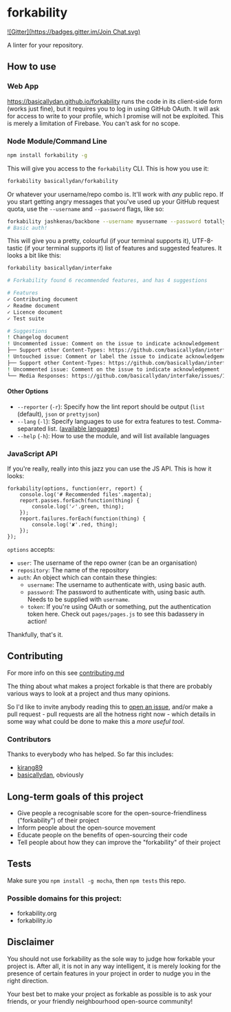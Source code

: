 forkability
===========
[![Gitter](https://badges.gitter.im/Join Chat.svg)](https://gitter.im/basicallydan/forkability?utm_source=badge&utm_medium=badge&utm_campaign=pr-badge&utm_content=badge)

A linter for your repository.

## How to use

### Web App

https://basicallydan.github.io/forkability runs the code in its client-side form (works just fine), but it requires you to log in using GitHub OAuth. It will ask for access to write to your profile, which I promise will not be exploited. This is merely a limitation of Firebase. You can't ask for no scope.

### Node Module/Command Line

```bash
npm install forkability -g
```

This will give you access to the `forkability` CLI. This is how you use it:

```bash
forkability basicallydan/forkability
```

Or whatever your username/repo combo is. It'll work with *any* public repo. If you start getting angry messages that you've used up your GitHub request quota, use the `--username` and `--password` flags, like so:

```bash
forkability jashkenas/backbone --username myusername --password totallynotmypasswordloldonttryitplz
# Basic auth!
```

This will give you a pretty, colourful (if your terminal supports it), UTF-8-tastic (if your terminal supports it) list of features and suggested features. It looks a bit like this:


```bash
forkability basicallydan/interfake

# Forkability found 6 recommended features, and has 4 suggestions

# Features
✓ Contributing document
✓ Readme document
✓ Licence document
✓ Test suite

# Suggestions
! Changelog document
! Uncommented issue: Comment on the issue to indicate acknowledgement
├── Support other Content-Types: https://github.com/basicallydan/interfake/issues/31
! Untouched issue: Comment or label the issue to indicate acknowledgement
├── Support other Content-Types: https://github.com/basicallydan/interfake/issues/31
! Uncommented issue: Comment on the issue to indicate acknowledgement
└── Media Responses: https://github.com/basicallydan/interfake/issues/19
```

#### Other Options

* `--reporter` (`-r`): Specify how the lint report should be output (`list` (default), `json` or `prettyjson`)
* `--lang` (`-l`): Specify languages to use for extra features to test. Comma-separated list. ([available languages](https://github.com/basicallydan/forkability/tree/master/lib/langs))
* `--help` (`-h`): How to use the module, and will list available languages

### JavaScript API

If you're really, really into this jazz you can use the JS API. This is how it looks:

```
forkability(options, function(err, report) {
	console.log('# Recommended files'.magenta);
	report.passes.forEach(function(thing) {
		console.log('✓'.green, thing);
	});
	report.failures.forEach(function(thing) {
		console.log('✘'.red, thing);
	});
});
```

`options` accepts:

* `user`: The username of the repo owner (can be an organisation)
* `repository`: The name of the repository
* `auth`: An object which can contain these thingies:
	* `username`: The username to authenticate with, using basic auth.
	* `password`: The password to authenticate with, using basic auth. Needs to be supplied with `username`.
	* `token`: If you're using OAuth or something, put the authentication token here. Check out `pages/pages.js` to see this badassery in action!

Thankfully, that's it.

## Contributing

For more info on this see [contributing.md](https://github.com/basicallydan/forkability/blob/master/contributing.md)

The thing about what makes a project forkable is that there are probably various ways to look at a project and thus many opinions.

So I'd like to invite anybody reading this to [open an issue](https://github.com/basicallydan/forkability/issues), and/or make a pull request - pull requests are all the hotness right now - which details in some way what could be done to make this a *more useful tool*.

### Contributors

Thanks to everybody who has helped. So far this includes:

* [kirang89](https://github.com/kirang89)
* [basicallydan](https://github.com/basicallydan), obviously

## Long-term goals of this project

* Give people a recognisable score for the open-source-friendliness ("forkability") of their project
* Inform people about the open-source movement
* Educate people on the benefits of open-sourcing their code
* Tell people about how they can improve the "forkability" of their project

## Tests

Make sure you `npm install -g mocha`, then `npm tests` this repo.

### Possible domains for this project:

* forkability.org
* forkability.io

## Disclaimer

You should not use forkability as the sole way to judge how forkable your project is. After all, it is not in any way intelligent, it is merely looking for the presence of certain features in your project in order to nudge you in the right direction.

Your best bet to make your project as forkable as possible is to ask your friends, or your friendly neighbourhood open-source community!